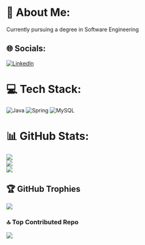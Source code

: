 # 💫 About Me:
Currently pursuing a degree in Software Engineering<br>


## 🌐 Socials:
[![LinkedIn](https://img.shields.io/badge/LinkedIn-%230077B5.svg?logo=linkedin&logoColor=white)](https://linkedin.com/in/linkedin.com/in/artur-lisboa-b7a74b2b7/) 

# 💻 Tech Stack:
![Java](https://img.shields.io/badge/java-%23ED8B00.svg?style=for-the-badge&logo=openjdk&logoColor=white) ![Spring](https://img.shields.io/badge/spring-%236DB33F.svg?style=for-the-badge&logo=spring&logoColor=white) ![MySQL](https://img.shields.io/badge/mysql-%2300000f.svg?style=for-the-badge&logo=mysql&logoColor=white)
# 📊 GitHub Stats:
![](https://github-readme-stats.vercel.app/api?username=FlchNTC&theme=dark&hide_border=false&include_all_commits=false&count_private=false)<br/>
![](https://github-readme-streak-stats.herokuapp.com/?user=FlchNTC&theme=dark&hide_border=false)<br/>
![](https://github-readme-stats.vercel.app/api/top-langs/?username=FlchNTC&theme=dark&hide_border=false&include_all_commits=false&count_private=false&layout=compact)

## 🏆 GitHub Trophies
![](https://github-profile-trophy.vercel.app/?username=FlchNTC&theme=radical&no-frame=false&no-bg=true&margin-w=4)

### 🔝 Top Contributed Repo
![](https://github-contributor-stats.vercel.app/api?username=FlchNTC&limit=5&theme=dark&combine_all_yearly_contributions=true)

<!-- Proudly created with GPRM ( https://gprm.itsvg.in ) -->
